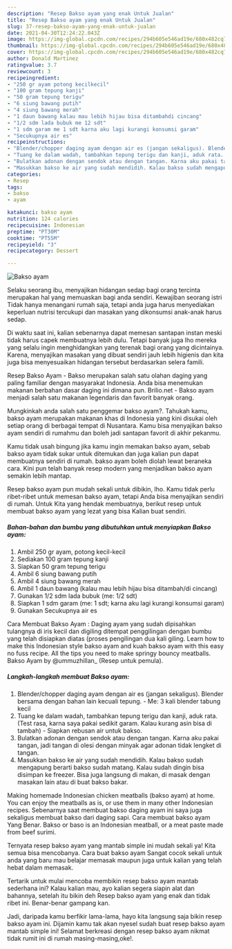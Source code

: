 ```yaml
---
description: "Resep Bakso ayam yang enak Untuk Jualan"
title: "Resep Bakso ayam yang enak Untuk Jualan"
slug: 37-resep-bakso-ayam-yang-enak-untuk-jualan
date: 2021-04-30T12:24:22.043Z
image: https://img-global.cpcdn.com/recipes/294b605e546ad19e/680x482cq70/bakso-ayam-foto-resep-utama.jpg
thumbnail: https://img-global.cpcdn.com/recipes/294b605e546ad19e/680x482cq70/bakso-ayam-foto-resep-utama.jpg
cover: https://img-global.cpcdn.com/recipes/294b605e546ad19e/680x482cq70/bakso-ayam-foto-resep-utama.jpg
author: Donald Martinez
ratingvalue: 3.7
reviewcount: 3
recipeingredient:
- "250 gr ayam potong kecilkecil"
- "100 gram tepung kanji"
- "50 gram tepung terigu"
- "6 siung bawang putih"
- "4 siung bawang merah"
- "1 daun bawang kalau mau lebih hijau bisa ditambahdi cincang"
- "1/2 sdm lada bubuk me 12 sdt"
- "1 sdm garam me 1 sdt karna aku lagi kurangi konsumsi garam"
- "Secukupnya air es"
recipeinstructions:
- "Blender/chopper daging ayam dengan air es (jangan sekaligus). Blender bersama dengan bahan lain kecuali tepung.  Me: 3 kali blender tabung kecil"
- "Tuang ke dalam wadah, tambahkan tepung terigu dan kanji, aduk rata. (Test rasa, karna saya pakai sedikit garam. Kalau kurang asin bisa di tambah) Siapkan rebusan air untuk bakso."
- "Bulatkan adonan dengan sendok atau dengan tangan. Karna aku pakai tangan, jadi tangan di olesi dengan minyak agar adonan tidak lengket di tangan."
- "Masukkan bakso ke air yang sudah mendidih. Kalau bakso sudah mengapung berarti bakso sudah matang. Kalau sudah dingin bisa disimpan ke freezer. Bisa juga langsung di makan, di masak dengan masakan lain atau di buat bakso bakar."
categories:
- Resep
tags:
- bakso
- ayam

katakunci: bakso ayam 
nutrition: 124 calories
recipecuisine: Indonesian
preptime: "PT30M"
cooktime: "PT55M"
recipeyield: "3"
recipecategory: Dessert

---
```



![Bakso ayam](https://img-global.cpcdn.com/recipes/294b605e546ad19e/680x482cq70/bakso-ayam-foto-resep-utama.jpg)

Selaku seorang ibu, menyajikan hidangan sedap bagi orang tercinta merupakan hal yang memuaskan bagi anda sendiri. Kewajiban seorang istri Tidak hanya menangani rumah saja, tetapi anda juga harus menyediakan keperluan nutrisi tercukupi dan masakan yang dikonsumsi anak-anak harus sedap.

Di waktu  saat ini, kalian sebenarnya dapat memesan santapan instan meski tidak harus capek membuatnya lebih dulu. Tetapi banyak juga lho mereka yang selalu ingin menghidangkan yang terenak bagi orang yang dicintainya. Karena, menyajikan masakan yang dibuat sendiri jauh lebih higienis dan kita juga bisa menyesuaikan hidangan tersebut berdasarkan selera famili. 

Resep Bakso Ayam - Bakso merupakan salah satu olahan daging yang paling familiar dengan masyarakat Indonesia. Anda bisa menemukan makanan berbahan dasar daging ini dimana pun. Brilio.net - Bakso ayam menjadi salah satu makanan legendaris dan favorit banyak orang.

Mungkinkah anda salah satu penggemar bakso ayam?. Tahukah kamu, bakso ayam merupakan makanan khas di Indonesia yang kini disukai oleh setiap orang di berbagai tempat di Nusantara. Kamu bisa menyajikan bakso ayam sendiri di rumahmu dan boleh jadi santapan favorit di akhir pekanmu.

Kamu tidak usah bingung jika kamu ingin memakan bakso ayam, sebab bakso ayam tidak sukar untuk ditemukan dan juga kalian pun dapat membuatnya sendiri di rumah. bakso ayam boleh diolah lewat beraneka cara. Kini pun telah banyak resep modern yang menjadikan bakso ayam semakin lebih mantap.

Resep bakso ayam pun mudah sekali untuk dibikin, lho. Kamu tidak perlu ribet-ribet untuk memesan bakso ayam, tetapi Anda bisa menyajikan sendiri di rumah. Untuk Kita yang hendak membuatnya, berikut resep untuk membuat bakso ayam yang lezat yang bisa Kalian buat sendiri.

<!--inarticleads1-->

##### Bahan-bahan dan bumbu yang dibutuhkan untuk menyiapkan Bakso ayam:

1. Ambil 250 gr ayam, potong kecil-kecil
1. Sediakan 100 gram tepung kanji
1. Siapkan 50 gram tepung terigu
1. Ambil 6 siung bawang putih
1. Ambil 4 siung bawang merah
1. Ambil 1 daun bawang (kalau mau lebih hijau bisa ditambah/di cincang)
1. Gunakan 1/2 sdm lada bubuk (me: 1/2 sdt)
1. Siapkan 1 sdm garam (me: 1 sdt; karna aku lagi kurangi konsumsi garam)
1. Gunakan Secukupnya air es


Cara Membuat Bakso Ayam : Daging ayam yang sudah dipisahkan tulangnya di iris kecil dan digiling ditempat penggilingan dengan bumbu yang telah disiapkan diatas (proses pengilingan dua kali giling. Learn how to make this Indonesian style bakso ayam and kuah bakso ayam with this easy no fuss recipe. All the tips you need to make springy bouncy meatballs. Bakso Ayam by @ummuzhillan_ (Resep untuk pemula). 

<!--inarticleads2-->

##### Langkah-langkah membuat Bakso ayam:

1. Blender/chopper daging ayam dengan air es (jangan sekaligus). Blender bersama dengan bahan lain kecuali tepung.  - Me: 3 kali blender tabung kecil
1. Tuang ke dalam wadah, tambahkan tepung terigu dan kanji, aduk rata. (Test rasa, karna saya pakai sedikit garam. Kalau kurang asin bisa di tambah) - Siapkan rebusan air untuk bakso.
1. Bulatkan adonan dengan sendok atau dengan tangan. Karna aku pakai tangan, jadi tangan di olesi dengan minyak agar adonan tidak lengket di tangan.
1. Masukkan bakso ke air yang sudah mendidih. Kalau bakso sudah mengapung berarti bakso sudah matang. Kalau sudah dingin bisa disimpan ke freezer. Bisa juga langsung di makan, di masak dengan masakan lain atau di buat bakso bakar.


Making homemade Indonesian chicken meatballs (bakso ayam) at home. You can enjoy the meatballs as is, or use them in many other Indonesian recipes. Sebenarnya saat membuat bakso daging ayam ini saya juga sekaligus membuat bakso dari daging sapi. Cara membuat bakso ayam Yang Benar. Bakso or baso is an Indonesian meatball, or a meat paste made from beef surimi. 

Ternyata resep bakso ayam yang mantab simple ini mudah sekali ya! Kita semua bisa mencobanya. Cara buat bakso ayam Sangat cocok sekali untuk anda yang baru mau belajar memasak maupun juga untuk kalian yang telah hebat dalam memasak.

Tertarik untuk mulai mencoba membikin resep bakso ayam mantab sederhana ini? Kalau kalian mau, ayo kalian segera siapin alat dan bahannya, setelah itu bikin deh Resep bakso ayam yang enak dan tidak ribet ini. Benar-benar gampang kan. 

Jadi, daripada kamu berfikir lama-lama, hayo kita langsung saja bikin resep bakso ayam ini. Dijamin kamu tak akan nyesel sudah buat resep bakso ayam mantab simple ini! Selamat berkreasi dengan resep bakso ayam nikmat tidak rumit ini di rumah masing-masing,oke!.

